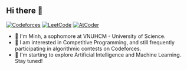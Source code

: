 ## Hi there 👋

[![Codeforces](https://badges.joonhyung.xyz/codeforces/hydroshiba.svg)](https://codeforces.com/profile/hydroshiba)
[![LeetCode](https://cp-logo.vercel.app/leetcode/hydroshiba?logo=true)](https://leetcode.com/hydroshiba)
[![AtCoder](https://badges.joonhyung.xyz/atcoder/hydroshiba.svg?logo=https://img.atcoder.jp/assets/logo.png)](https://atcoder.jp/users/hydroshiba)

- 🦭 I'm Minh, a sophomore at VNUHCM - University of Science.
- 🔭 I am interested in Competitive Programming, and still frequently participating in algorithmic contests on Codeforces.
- 🌱 I'm starting to explore Artificial Intelligence and Machine Learning. Stay tuned!
